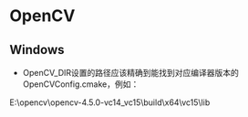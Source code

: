 # OpenCV

## Windows

- OpenCV_DIR设置的路径应该精确到能找到对应编译器版本的OpenCVConfig.cmake，例如：

E:\opencv\opencv-4.5.0-vc14_vc15\build\x64\vc15\lib